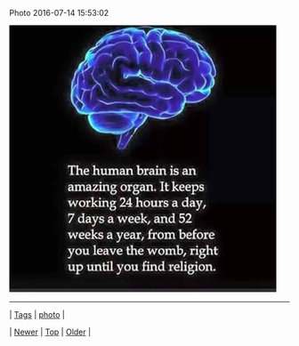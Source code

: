 <!--
title: Photo 2016-07-14 15
date: 2020-06-28T15:27:00.121Z
tags: photo
-->


Photo 2016-07-14 15:53:02

![](147398562799-0.jpg)

<!--BOTTOM-POST-NAVIGATION-->
---

| [Tags](tags.md) | [photo](tag-photo.md) |

| [Newer](147306819749.md) | [Top](index.md) | [Older](147404497484.md) |